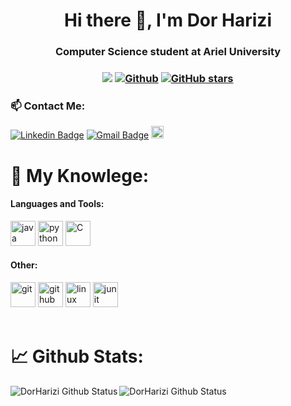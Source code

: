 <h1 align="center">Hi there 👋, I'm Dor Harizi</h1>
<h3 align="center">Computer Science student at Ariel University</h3>

<h3 align="center"> 
  
![](https://visitor-badge.laobi.icu/badge?page_id=DorHarizi.DorHarizi) 
[![Github](https://img.shields.io/github/followers/DorHarizi?label=Followers&style=social)](https://github.com/DorHarizi) 
[![GitHub stars](https://img.shields.io/github/stars/DorHarizi?label=Stars&style=social)](https://github.com/DorHarizi)  

<h3> 📫 Contact Me:</h3>

[![Linkedin Badge](https://img.shields.io/badge/-Linkedin-blue?style=flat-square&logo=Linkedin&logoColor=white&link=https://www.linkedin.com/in/dor-harizi-55175b18a/)](https://www.linkedin.com/in/dor-harizi-55175b18a/)
[![Gmail Badge](https://img.shields.io/badge/-dorharizi2@gmail.com-c14438?style=flat-square&logo=Gmail&logoColor=white&link=mailto:dorharizi2@gmail.com)](mailto:dorharizijob@gmail.com)
<a href="https://www.facebook.com/profile.php?id=100000314424944"><img src="https://img.shields.io/badge/Facebook-1877F2?style=for-the-badge&logo=facebook&logoColor=white" alt="facebook" height="20"/></a>

  
<h1> 🔬 My Knowlege:</h1>
<h4 align="left">Languages and Tools:</h3>
<p align="left"> 
<span>
    <img src="https://img.shields.io/badge/Java-ED8B00?style=for-the-badge&logo=java&logoColor=white" alt="java" height="40"/>
    <img src="https://img.shields.io/badge/Python-14354C?style=for-the-badge&logo=python&logoColor=white" alt="python" height="40"/>
    <img src="https://img.shields.io/badge/C-00599C?style=for-the-badge&logo=c&logoColor=white" alt="C" height="40"/>
</span>

<h4 align="left">Other:</h3>
<span>
    <img src="https://img.shields.io/badge/Git-F05032?style=for-the-badge&logo=git&logoColor=white" alt="git" height="40"/>
    <img src="https://img.shields.io/badge/GitHub-100000?style=for-the-badge&logo=github&logoColor=white" alt="github" height="40"/>
    <img src="https://img.shields.io/badge/Linux-FCC624?style=for-the-badge&logo=linux&logoColor=black" alt="linux" height="40"/>
    <img src="https://img.shields.io/badge/Junit5-25A162?style=for-the-badge&logo=junit5&logoColor=white" alt="junit" height="40"/>
</span>
</br></br>
</p>
<h1>📈 Github Stats:</h1>
<img align="left" alt="DorHarizi Github Status" src="https://github-readme-stats.vercel.app/api?username=DorHarizi&show_icons=true&theme=onedark">

<img align="left" alt="DorHarizi Github Status" src="https://github-readme-stats.vercel.app/api/top-langs/?username=DorHarizi&layout=compact&theme=onedark">

